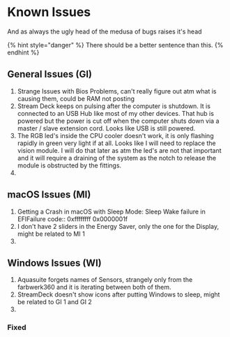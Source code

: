 # Known Issues

And as always the ugly head of the medusa of bugs raises it's head

{% hint style="danger" %}
There should be a better sentence than this.
{% endhint %}

## General Issues \(GI\)

1. Strange Issues with Bios Problems, can't really figure out atm what is causing them, could be RAM not posting
2. Stream Deck keeps on pulsing after the computer is shutdown. It is connected to an USB Hub like most of my other devices. That hub is powered but the power is cut off when the computer shuts down via a master / slave extension cord. Looks like USB is still powered.
3. The RGB led's inside the CPU cooler doesn't work, it is only flashing rapidly in green very light if at all. Looks like I will need to replace the vision module. I will do that later as atm the  led's are not that important and it will require a draining of the system as the notch to release the module is obstructed by the fittings.
4. 
## macOS Issues \(MI\)

1. Getting a Crash in macOS with Sleep Mode: Sleep Wake failure in EFIFailure code:: 0xffffffff 0x0000001f
2. I don't have 2 sliders in the Energy Saver, only the one for the Display, might be related to MI 1
3. 


## Windows Issues \(WI\)

1. Aquasuite forgets names of Sensors, strangely only from the farbwerk360 and it is iterating between both of them.
2. StreamDeck doesn't show icons after putting Windows to sleep, might be related to GI 1 and GI 2
3. 


### Fixed



